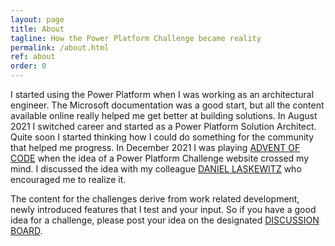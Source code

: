 ```yaml
---
layout: page
title: About
tagline: How the Power Platform Challenge became reality
permalink: /about.html
ref: about
order: 0
---
```


I started using the Power Platform when I was working as an architectural engineer. The Microsoft documentation was a good start, but all the content available online really helped me get better at building solutions. In August 2021 I switched career and started as a Power Platform Solution Architect. Quite soon I started thinking how I could do something for the community that helped me progress. In December 2021 I was playing [ADVENT OF CODE](https://adventofcode.com/) when the idea of a Power Platform Challenge website crossed my mind.
I discussed the idea with my colleague [DANIEL LASKEWITZ](https://twitter.com/laskewitz) who encouraged me to realize it.

The content for the challenges derive from work related development, newly introduced features that I test and your input. So if you have a good idea for a challenge, please post your idea on the designated [DISCUSSION BOARD](https://github.com/miguelverweij/PowerPlatformChallenge/discussions/2).